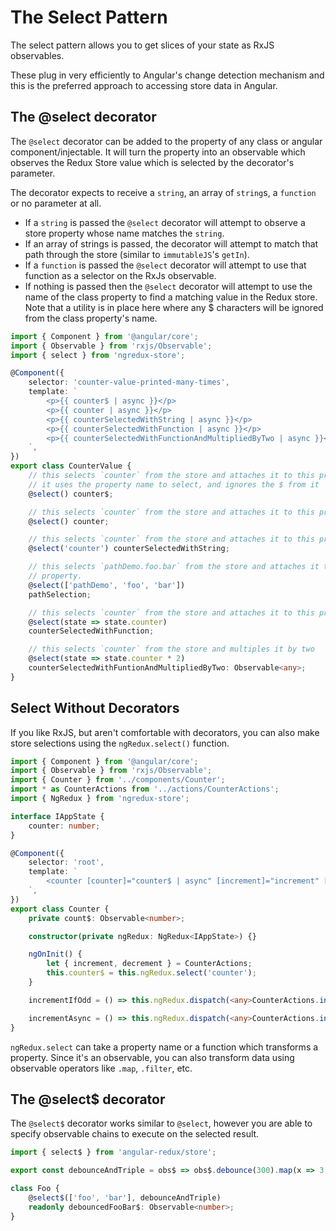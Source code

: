 # The Select Pattern

The select pattern allows you to get slices of your state as RxJS observables.

These plug in very efficiently to Angular's change detection mechanism and this is the
preferred approach to accessing store data in Angular.

## The @select decorator

The `@select` decorator can be added to the property of any class or angular
component/injectable. It will turn the property into an observable which observes
the Redux Store value which is selected by the decorator's parameter.

The decorator expects to receive a `string`, an array of `string`s, a `function` or no
parameter at all.

-   If a `string` is passed the `@select` decorator will attempt to observe a store
    property whose name matches the `string`.
-   If an array of strings is passed, the decorator will attempt to match that path
    through the store (similar to `immutableJS`'s `getIn`).
-   If a `function` is passed the `@select` decorator will attempt to use that function
    as a selector on the RxJs observable.
-   If nothing is passed then the `@select` decorator will attempt to use the name of the class property to find a matching value in the Redux store. Note that a utility is in place here where any \$ characters will be ignored from the class property's name.

```typescript
import { Component } from '@angular/core';
import { Observable } from 'rxjs/Observable';
import { select } from 'ngredux-store';

@Component({
    selector: 'counter-value-printed-many-times',
    template: `
        <p>{{ counter$ | async }}</p>
        <p>{{ counter | async }}</p>
        <p>{{ counterSelectedWithString | async }}</p>
        <p>{{ counterSelectedWithFunction | async }}</p>
        <p>{{ counterSelectedWithFunctionAndMultipliedByTwo | async }}</p>
    `,
})
export class CounterValue {
    // this selects `counter` from the store and attaches it to this property
    // it uses the property name to select, and ignores the $ from it
    @select() counter$;

    // this selects `counter` from the store and attaches it to this property
    @select() counter;

    // this selects `counter` from the store and attaches it to this property
    @select('counter') counterSelectedWithString;

    // this selects `pathDemo.foo.bar` from the store and attaches it to this
    // property.
    @select(['pathDemo', 'foo', 'bar'])
    pathSelection;

    // this selects `counter` from the store and attaches it to this property
    @select(state => state.counter)
    counterSelectedWithFunction;

    // this selects `counter` from the store and multiples it by two
    @select(state => state.counter * 2)
    counterSelectedWithFuntionAndMultipliedByTwo: Observable<any>;
}
```

## Select Without Decorators

If you like RxJS, but aren't comfortable with decorators, you can also make
store selections using the `ngRedux.select()` function.

```typescript
import { Component } from '@angular/core';
import { Observable } from 'rxjs/Observable';
import { Counter } from '../components/Counter';
import * as CounterActions from '../actions/CounterActions';
import { NgRedux } from 'ngredux-store';

interface IAppState {
    counter: number;
}

@Component({
    selector: 'root',
    template: `
        <counter [counter]="counter$ | async" [increment]="increment" [decrement]="decrement"> </counter>
    `,
})
export class Counter {
    private count$: Observable<number>;

    constructor(private ngRedux: NgRedux<IAppState>) {}

    ngOnInit() {
        let { increment, decrement } = CounterActions;
        this.counter$ = this.ngRedux.select('counter');
    }

    incrementIfOdd = () => this.ngRedux.dispatch(<any>CounterActions.incrementIfOdd());

    incrementAsync = () => this.ngRedux.dispatch(<any>CounterActions.incrementAsync());
}
```

`ngRedux.select` can take a property name or a function which transforms a property.
Since it's an observable, you can also transform data using observable operators like
`.map`, `.filter`, etc.

## The @select\$ decorator

The `@select$` decorator works similar to `@select`, however you are able to specify observable chains to execute on the selected result.

```typescript
import { select$ } from 'angular-redux/store';

export const debounceAndTriple = obs$ => obs$.debounce(300).map(x => 3 * x);

class Foo {
    @select$(['foo', 'bar'], debounceAndTriple)
    readonly debouncedFooBar$: Observable<number>;
}
```
